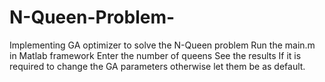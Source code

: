 # N-Queen-Problem-
Implementing GA optimizer to solve the N-Queen problem
Run the main.m in Matlab framework
Enter the number of queens 
See the results
If it is required to change the GA parameters otherwise let them be as default.
